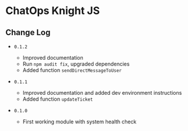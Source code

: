 # ChatOps Knight JS

## Change Log

* `0.1.2`
  * Improved documentation
  * Run `npm audit fix`, upgraded dependencies
  * Added function `sendDirectMessageToUser`

* `0.1.1`
  * Improved documentation and added dev environment instructions
  * Added function `updateTicket`

* `0.1.0`
  * First working module with system health check
